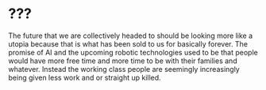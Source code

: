 # ???

The future that we are collectively headed to should be looking more like a utopia
because that is what has been sold to us for basically forever. The promise of AI
and the upcoming robotic technologies used to be that people would have more free
time and more time to be with their families and whatever. Instead the working class
people are seemingly increasingly being given less work and or straight up killed.
